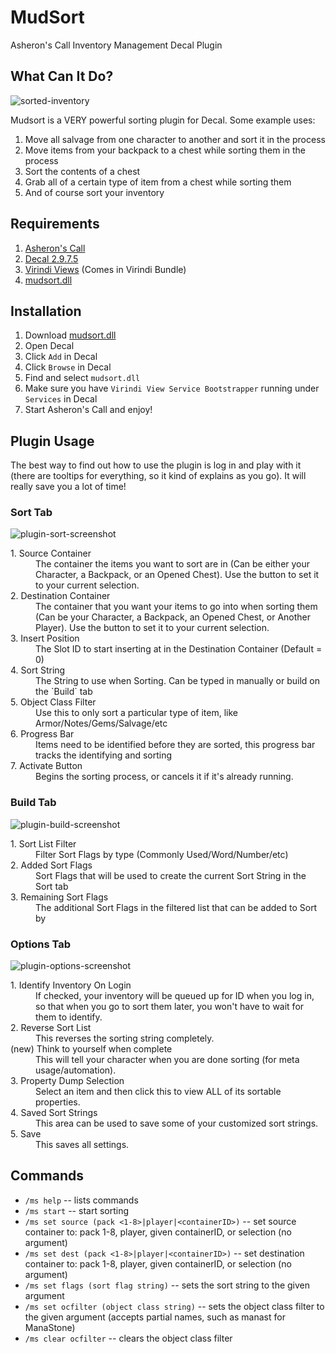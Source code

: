 # MudSort

Asheron's Call Inventory Management Decal Plugin

## What Can It Do?

![sorted-inventory](https://raw.githubusercontent.com/mudzereli/mudsort/master/docs/assets/beforeafter.jpg "Sorted Inventory Screenshot")

Mudsort is a VERY powerful sorting plugin for Decal. Some example uses:

1. Move all salvage from one character to another and sort it in the process
2. Move items from your backpack to a chest while sorting them in the process
3. Sort the contents of a chest
4. Grab all of a certain type of item from a chest while sorting them
5. And of course sort your inventory

## Requirements

1. [Asheron's Call](http://www.asheronscall.com/en)
2. [Decal 2.9.7.5](http://www.decaldev.com/)
3. [Virindi Views](http://virindi.net/plugins/) (Comes in Virindi Bundle)
4. [mudsort.dll](https://github.com/mudzereli/mudsort/raw/master/bin/Release/mudsort.dll)

## Installation

1. Download [mudsort.dll](https://github.com/mudzereli/mudsort/raw/master/bin/Release/mudsort.dll)
2. Open Decal
3. Click `Add` in Decal
4. Click `Browse` in Decal
5. Find and select `mudsort.dll`
6. Make sure you have `Virindi View Service Bootstrapper` running under `Services` in Decal
7. Start Asheron's Call and enjoy!

## Plugin Usage

The best way to find out how to use the plugin is log in and play with it (there are tooltips for everything, so it kind of explains as you go).
It will really save you a lot of time!

### Sort Tab

![plugin-sort-screenshot](https://raw.githubusercontent.com/mudzereli/mudsort/master/docs/assets/plugin-sort.png "Sort Tab Screenshot")

<dl>
	<dt>1. Source Container</dt>
	<dd>The container the items you want to sort are in (Can be either your Character, a Backpack, or an Opened Chest). Use the button to set it to your current selection.</dd>
	<dt>2. Destination Container</dt>
	<dd>The container that you want your items to go into when sorting them (Can be your Character, a Backpack, an Opened Chest, or Another Player). Use the button to set it to your current selection.</dd>
	<dt>3. Insert Position</dt>
	<dd>The Slot ID to start inserting at in the Destination Container (Default = 0)</dd>
	<dt>4. Sort String</dt>
	<dd>The String to use when Sorting. Can be typed in manually or build on the `Build` tab</dd>
	<dt>5. Object Class Filter</dt>
	<dd>Use this to only sort a particular type of item, like Armor/Notes/Gems/Salvage/etc</dd>
	<dt>6. Progress Bar</dt>
	<dd>Items need to be identified before they are sorted, this progress bar tracks the identifying and sorting</dd>
	<dt>7. Activate Button</dt>
	<dd>Begins the sorting process, or cancels it if it's already running.</dd>
</dl>

### Build Tab

![plugin-build-screenshot](https://raw.githubusercontent.com/mudzereli/mudsort/master/docs/assets/plugin-build.png "Build Tab Screenshot")

<dl>
	<dt>1. Sort List Filter</dt>
	<dd>Filter Sort Flags by type (Commonly Used/Word/Number/etc)</dd>
	<dt>2. Added Sort Flags</dt>
	<dd>Sort Flags that will be used to create the current Sort String in the Sort tab</dd>
	<dt>3. Remaining Sort Flags</dt>
	<dd>The additional Sort Flags in the filtered list that can be added to Sort by</dd>
</dl>

### Options Tab

![plugin-options-screenshot](https://raw.githubusercontent.com/mudzereli/mudsort/master/docs/assets/plugin-options.png "Options Tab Screenshot")

<dl>
  <dt>1. Identify Inventory On Login</dt>
  <dd>If checked, your inventory will be queued up for ID when you log in, so that when you go to sort them later, you won't have to wait for them to identify.</dd>
  <dt>2. Reverse Sort List</dt>
  <dd>This reverses the sorting string completely.</dd>
  <dt>(new) Think to yourself when complete</dt>
  <dd>This will tell your character when you are done sorting (for meta usage/automation).</dd>
  <dt>3. Property Dump Selection</dt>
  <dd>Select an item and then click this to view ALL of its sortable properties.</dd>
  <dt>4. Saved Sort Strings</dt>
  <dd>This area can be used to save some of your customized sort strings.</dd>
  <dt>5. Save</dt>
  <dd>This saves all settings.</dd>
</dl>

## Commands
- `/ms help` -- lists commands
- `/ms start` -- start sorting
- `/ms set source (pack <1-8>|player|<containerID>)` -- set source container to: pack 1-8, player, given containerID, or selection (no argument)
- `/ms set dest (pack <1-8>|player|<containerID>)` -- set destination container to: pack 1-8, player, given containerID, or selection (no argument)
- `/ms set flags (sort flag string)` -- sets the sort string to the given argument
- `/ms set ocfilter (object class string)` -- sets the object class filter to the given argument (accepts partial names, such as manast for ManaStone)
- `/ms clear ocfilter` -- clears the object class filter